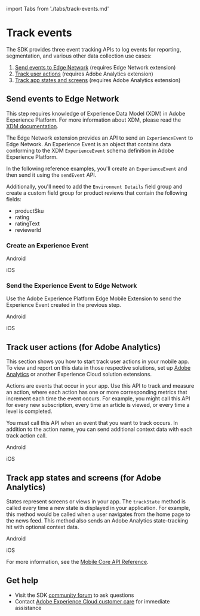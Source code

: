 import Tabs from './tabs/track-events.md'

# Track events

The SDK provides three event tracking APIs to log events for reporting, segmentation, and various other data collection use cases:

1. [Send events to Edge Network](#send-events-to-edge-network) (requires Edge Network extension)
2. [Track user actions](#track-user-actions-for-adobe-analytics) (requires Adobe Analytics extension)
3. [Track app states and screens](#track-app-states-and-screens-for-adobe-analytics) (requires Adobe Analytics extension)

## Send events to Edge Network

<InlineAlert variant="info" slots="text"/>

This step requires knowledge of Experience Data Model (XDM) in Adobe Experience Platform. For more information about XDM, please read the [XDM documentation](https://experienceleague.adobe.com/docs/experience-platform/xdm/home.html).

The Edge Network extension provides an API to send an `ExperienceEvent` to Edge Network. An Experience Event is an object that contains data conforming to the XDM `ExperienceEvent` schema definition in Adobe Experience Platform.

In the following reference examples, you'll create an `ExperienceEvent` and then send it using the `sendEvent` API.

Additionally, you'll need to add the `Environment Details` field group and create a custom field group for product reviews that contain the following fields:

* productSku
* rating
* ratingText
* reviewerId

### Create an Experience Event

<TabsBlock orientation="horizontal" slots="heading, content" repeat="2"/>

Android

<Tabs query="platform=android&task=create"/>

iOS

<Tabs query="platform=ios&task=create"/>

### Send the Experience Event to Edge Network

Use the Adobe Experience Platform Edge Mobile Extension to send the Experience Event created in the previous step.

<TabsBlock orientation="horizontal" slots="heading, content" repeat="2"/>

Android

<Tabs query="platform=android&task=send"/>

iOS

<Tabs query="platform=ios&task=send"/>

## Track user actions (for Adobe Analytics)

This section shows you how to start track user actions in your mobile app. To view and report on this data in those respective solutions, set up [Adobe Analytics](../adobe-analytics/index.md) or another Experience Cloud solution extensions.

Actions are events that occur in your app. Use this API to track and measure an action, where each action has one or more corresponding metrics that increment each time the event occurs. For example, you might call this API for every new subscription, every time an article is viewed, or every time a level is completed.

<InlineAlert variant="warning" slots="text"/>

You must call this API when an event that you want to track occurs. In addition to the action name, you can send additional context data with each track action call.

<TabsBlock orientation="horizontal" slots="heading, content" repeat="2"/>

Android

<Tabs query="platform=android&task=track-action"/>

iOS

<Tabs query="platform=ios&task=track-action"/>

<!-- React Native

<Tabs query="platform=react-native&task=track-action"/> -->

<!-- Flutter

<Tabs query="platform=flutter&task=track-action"/> -->

<!-- Cordova

<Tabs query="platform=cordova&task=track-action"/>

Unity

<Tabs query="platform=unity&task=track-action"/>

Xamarin

<Tabs query="platform=xamarin&task=track-action"/> -->

## Track app states and screens (for Adobe Analytics)

States represent screens or views in your app. The `trackState` method is called every time a new state is displayed in your application. For example, this method would be called when a user navigates from the home page to the news feed. This method also sends an Adobe Analytics state-tracking hit with optional context data.

<TabsBlock orientation="horizontal" slots="heading, content" repeat="2"/>

Android

<Tabs query="platform=android&task=track-state"/>

iOS

<Tabs query="platform=ios&task=track-state"/>

<!-- React Native

<Tabs query="platform=react-native&task=track-state"/> -->

<!-- Flutter

<Tabs query="platform=flutter&task=track-state"/> -->

<!-- Cordova

<Tabs query="platform=cordova&task=track-state"/>

Unity

<Tabs query="platform=unity&task=track-state"/>

Xamarin

<Tabs query="platform=xamarin&task=track-state"/> -->

For more information, see the [Mobile Core API Reference](../mobile-foundation-extensions/mobile-core/api-reference.md).

## Get help

* Visit the SDK [community forum](https://experienceleaguecommunities.adobe.com/t5/adobe-experience-platform/ct-p/adobe-experience-platform-community) to ask questions
* Contact [Adobe Experience Cloud customer care](https://experienceleague.adobe.com/?support-solution=General#support) for immediate assistance

